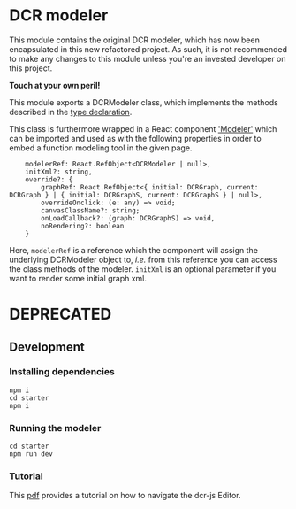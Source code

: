 # DCR modeler

This module contains the original DCR modeler, which has now been encapsulated in this new refactored project. As such, it is not recommended to make any changes to this module unless you're an invested developer on this project. 

**Touch at your own peril!**

This module exports a DCRModeler class, which implements the methods described in the [type declaration](https://github.com/hugoalopez-dtu/dcr-js/tree/main/app/src/@types/modeler.d.ts).

This class is furthermore wrapped in a React component ['Modeler'](https://github.com/hugoalopez-dtu/dcr-js/tree/main/app/src/components/Modeler.tsx) which can be imported and used as <Modeler /> with the following properties in order to embed a function modeling tool in the given page.

```
    modelerRef: React.RefObject<DCRModeler | null>,
    initXml?: string,
    override?: {
        graphRef: React.RefObject<{ initial: DCRGraph, current: DCRGraph } | { initial: DCRGraphS, current: DCRGraphS } | null>,
        overrideOnclick: (e: any) => void;
        canvasClassName?: string;
        onLoadCallback?: (graph: DCRGraphS) => void,
        noRendering?: boolean
    }
```

Here, `modelerRef` is a reference which the component will assign the underlying DCRModeler object to, *i.e.* from this reference you can access the class methods of the modeler. 
`initXml` is an optional parameter if you want to render some initial graph xml. 


# DEPRECATED

## Development

### Installing dependencies
```console
npm i
cd starter
npm i
```

### Running the modeler
```console
cd starter
npm run dev
```

### Tutorial

This [pdf](https://github.com/tlk2k13/dcrjs/blob/main/modeler/Tutorial.pdf) provides a tutorial on how to navigate the dcr-js Editor.
